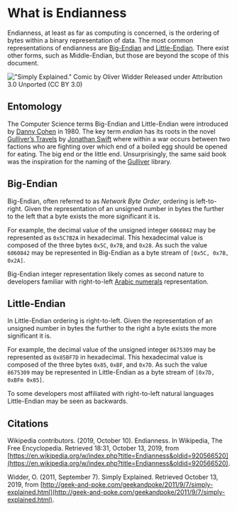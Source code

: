 # What is Endianness

Endianness, at least as far as computing is concerned, is the ordering of bytes within a binary representation of data. The most common representations of endianness are [Big-Endian](#Big-Endian) and [Little-Endian](#Little-Endian). There exist other forms, such as Middle-Endian, but those are beyond the scope of this document.

!["Simply Explained." Comic by Oliver Widder Released under Attribution 3.0 Unported (CC BY 3.0)](/img/endianpig.png)

## Entomology

The Computer Science terms Big-Endian and Little-Endian were introduced by [Danny Cohen](https://en.wikipedia.org/wiki/Danny_Cohen_(computer_scientist)) in 1980. The key term *endian* has its roots in the novel [Gulliver’s Travels](https://en.wikipedia.org/wiki/Gulliver%27s_Travels) by [Jonathan Swift](https://en.wikipedia.org/wiki/Jonathan_Swift) where within a war occurs between two factions who are fighting over which end of a boiled egg should be opened for eating. The big end or the little end. Unsurprisingly, the same said book was the inspiration for the naming of the [Gulliver](https://github.com/sandialabs/gulliver) library. 

## Big-Endian 

Big-Endian, often referred to as *Network Byte Order*, ordering is left-to-right. Given the representation of an unsigned number in bytes the further to the left that a byte exists the more significant it is.

For example, the decimal value of the unsigned integer `6060842` may be represented as `0x5C7B2A` in hexadecimal. This hexadecimal value is composed of the three bytes `0x5C`, `0x7B`, and `0x28`. As such the value `6060842` may be represented in Big-Endian as a byte stream of `[0x5C, 0x7B, 0x2A]`. 

Big-Endian integer representation likely comes as second nature to developers familiar with right-to-left [Arabic numerals]( https://en.wikipedia.org/wiki/Arabic_numerals) representation.

## Little-Endian

In Little-Endian ordering is right-to-left. Given the representation of an unsigned number in bytes the further to the right a byte exists the more significant it is.

For example, the decimal value of the unsigned integer `8675309` may be represented as `0x85BF7D` in hexadecimal. This hexadecimal value is composed of the three bytes `0x85`, `0xBF`, and `0x7D`. As such the value `8675309` may be represented in Little-Endian as a byte stream of `[0x7D, 0xBFm 0x85]`. 

To some developers most affiliated with right-to-left natural languages Little-Endian may be seen as backwards.

## Citations

Wikipedia contributors. (2019, October 10). Endianness. In Wikipedia, The Free Encyclopedia. Retrieved 18:31, October 13, 2019, from [https://en.wikipedia.org/w/index.php?title=Endianness&oldid=920566520](https://en.wikipedia.org/w/index.php?title=Endianness&oldid=920566520).

Widder, O. (2011, September 7). Simply Explained. Retrieved October 13, 2019, from [http://geek-and-poke.com/geekandpoke/2011/9/7/simply-explained.html](http://geek-and-poke.com/geekandpoke/2011/9/7/simply-explained.html).
